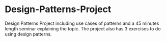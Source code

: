 # Design-Patterns-Project
Design Patterns Project including use cases of patterns and a 45 minutes length seminar explaining the topic. The project also has 3 exercises to do using design patterns.
